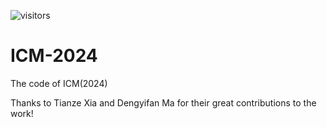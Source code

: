 ![visitors](https://visitor-badge.laobi.icu/badge?page_id=AlexTYJ.ICM-2024)

# ICM-2024
The code of ICM(2024) 

Thanks to Tianze Xia and Dengyifan Ma for their great contributions to the work!
